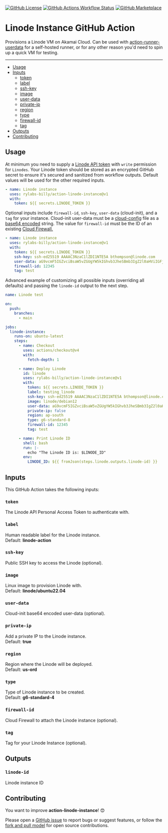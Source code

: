 [![GitHub License](https://img.shields.io/github/license/rylabs-billy/action-linode-instance?style=plastic)](https://github.com/rylabs-billy/action-linode-instance/blob/main/LICENSE)
[![GitHub Actions Workflow Status](https://img.shields.io/github/actions/workflow/status/rylabs-billy/action-linode-instance/test.yml?branch=main&style=plastic&logo=github&link=https%3A%2F%2Fgithub.com%2Frylabs-billy%2Faction-linode-instance%2Factions%2Fworkflows%2Ftest.yml)](https://github.com/rylabs-billy/action-linode-instance/actions/workflows/test.yml)
[![GitHub Marketplace](https://img.shields.io/badge/marketplace-action--linode--instance-blue?style=plastic&logo=github)](https://github.com/marketplace/actions/linode-github-actions-runner)

# Linode Instance GitHub Action

Provisions a Linode VM on Akamai Cloud. Can be used with [action-runner-userdata](https://github.com/rylabs-billy/action-runner-userdata) for a self-hosted runner, or for any other reason you'd need to spin up a quick VM for testing.

____
* [Usage](#usage)
* [Inputs](#inputs)
  * [token](token)
  * [label](#label)
  * [ssh-key](#ssh-key)
  * [image](#image)
  * [user-data](#user-data)
  * [private-ip](#private-ip)
  * [region](#region)
  * [type](#type)
  * [firewall-id](#firewall-id)
  * [tag](#tag)
* [Outputs](#outputs)
* [Contributing](#contributing)

## Usage
At minimum you need to supply a [Linode API
token](https://techdocs.akamai.com/cloud-computing/docs/manage-personal-access-tokens)
with `write` permission for `Linodes`. Your Linode token should be stored as an
encrypted GitHub secret to ensure it's secured and sanitized from workflow
outputs. Default values will be used for the other required inputs.

```yaml
- name: Linode instance
  uses: rylabs-billy/action-linode-instance@v1
  with:
    token: ${{ secrets.LINODE_TOKEN }}
```

Optional inputs include `firewall-id`, `ssh-key`, `user-data` (cloud-init), and
a `tag` for your instance. Cloud-init user-data must be a
[cloud-config](https://www.linode.com/docs/guides/configure-and-secure-servers-with-cloud-init/#create-a-cloud-config-file)
file as a [base64 encoded](https://www.linode.com/docs/guides/configure-and-secure-servers-with-cloud-init/#deploy-an-instance-with-user-data)
string. The value for `firewall-id` must be the ID of an existing [Cloud Firewall.](https://techdocs.akamai.com/cloud-computing/docs/getting-started-with-cloud-firewalls)

```yaml
- name: Linode instance
  uses: rylabs-billy/action-linode-instance@v1
  with:
    token: ${{ secrets.LINODE_TOKEN }}
    ssh-key: ssh-ed25519 AAAAC3NzaC1lZDI1NTE5A bthompson@linode.com
    user-data: aG9vcmF5IGZvciBsaW5vZGUgYW5kIGhvb3JheSBmb3IgZ2l0aHViIGFj
    firewall-id: 12345
    tag: test
```

Advanced example of customizing all possible inputs (overriding all defaults) and passing the `linode-id` output to the next step.

```yaml
name: Linode test

on:
  push:
    branches:
      - main

jobs:
  linode-instance:
    runs-on: ubuntu-latest
    steps:
      - name: Checkout
        uses: actions/checkout@v4
        with:
          fetch-depth: 1

      - name: Deploy Linode
        id: linode
        uses: rylabs-billy/action-linode-instance@v1
        with:
          token: ${{ secrets.LINODE_TOKEN }}
          label: testing_linode
          ssh-key: ssh-ed25519 AAAAC3NzaC1lZDI1NTE5A bthompson@linode.com
          image: linode/debian12
          user-data: aG9vcmF5IGZvciBsaW5vZGUgYW5kIGhvb3JheSBmb3IgZ2l0aHViIGFj
          private-ip: false
          region: ap-south
          type: g6-standard-8
          firewall-id: 12345
          tag: test

      - name: Print Linode ID
        shell: bash
        run: |-
          echo "The Linode ID is: $LINODE_ID"
        env:
          LINODE_ID: ${{ fromJson(steps.linode.outputs.linode-id) }}
```

## Inputs
This GitHub Action takes the following inputs:

### `token`
The Linode API Personal Access Token to authenticate with.

### `label`
Human readable label for the Linode instance. \
Default: **linode-action**

### `ssh-key`
Public SSH key to access the Linode (optional).

### `image`
Linux image to provision Linode with. \
Default: **linode/ubuntu22.04**

### `user-data`
Cloud-init base64 encoded user-data (optional).

### `private-ip`
Add a private IP to the Linode instance. \
Default: **true**

### `region`
Region where the Linode will be deployed. \
Default: **us-ord**

### `type`
Type of Linode instance to be created. \
Default: **g6-standard-4**

### `firewall-id`
Cloud Firewall to attach the Linode instance (optional).

### `tag`
Tag for your Linode Instance (optional).

## Outputs
### `linode-id`
Linode instance ID

## Contributing
You want to improve **action-linode-instance**! 😍 

Please open a [GitHub issue](../../issues/new/choose) to report bugs or suggest features, or follow the [fork and pull model](https://opensource.guide/how-to-contribute/#opening-a-pull-request) for open source contributions.
